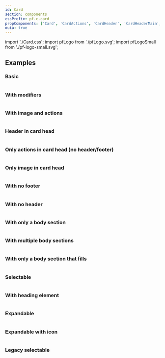 ```yaml
---
id: Card
section: components
cssPrefix: pf-c-card
propComponents: ['Card', 'CardActions', 'CardHeader', 'CardHeaderMain', 'CardTitle', 'CardBody', 'CardFooter', 'CardExpandableContent']
ouia: true
---
```


import './Card.css';
import pfLogo from './pfLogo.svg';
import pfLogoSmall from './pf-logo-small.svg';

## Examples

### Basic

```ts file='./CardBasic.tsx'
```

### With modifiers

```ts file='./CardWithModifiers.tsx'
```

### With image and actions

```ts file='./CardWithImageAndActions.tsx'
```

### Header in card head

```ts file='./CardHeaderInCardHead.tsx'
```

### Only actions in card head (no header/footer)

```ts file='./CardOnlyActionsInCardHead.tsx'
```

### Only image in card head

```ts file='./CardOnlyImageInCardHead.tsx'
```

### With no footer

```ts file='./CardWithNoFooter.tsx'
```

### With no header

```ts file='./CardWithNoHeader.tsx'
```

### With only a body section

```ts file='./CardWithOnlyBodySection.tsx'
```

### With multiple body sections

```ts file='./CardWithMultipleBodySections.tsx'
```

### With only a body section that fills

```ts file='./CardWithBodySectionFills.tsx'
```

### Selectable

```ts file='./CardSelectable.tsx'
```

### With heading element

```ts file='./CardWithHeadingElement.tsx'
```

### Expandable

```ts file='./CardExpandable.tsx'
```

### Expandable with icon

```ts file='./CardExpandableWithIcon.tsx'
```

### Legacy selectable

```ts file='./CardLegacySelectable.tsx'
```

